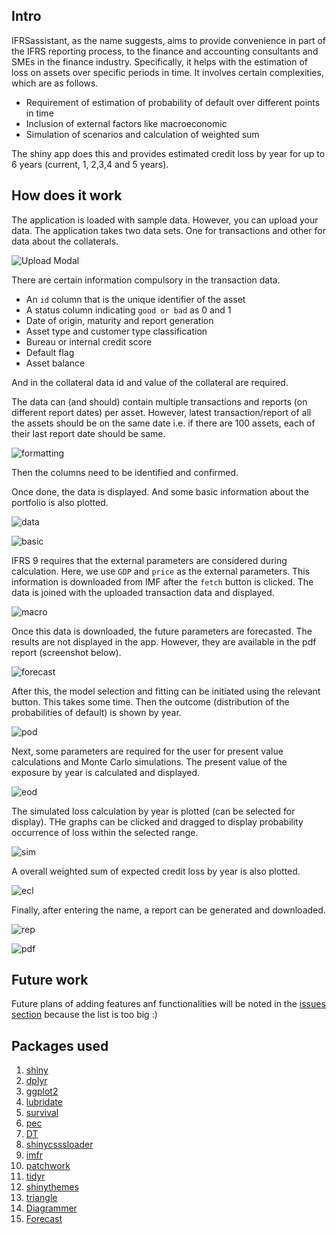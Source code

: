 ## Intro

IFRSassistant, as the name suggests, aims to provide convenience in part of the IFRS reporting process, to the finance and accounting consultants and SMEs in the finance industry. Specifically, it helps with the estimation of loss on assets over specific periods in time. It involves certain complexities, which are as follows.

- Requirement of estimation of probability of default over different points in time
- Inclusion of external factors like macroeconomic
- Simulation of scenarios and calculation of weighted sum

The shiny app does this and provides estimated credit loss by year for up to 6 years (current, 1, 2,3,4 and 5 years).


## How does it work

The application is loaded with sample data. However, you can upload your data. The application takes two data sets. One for transactions and other for data about the collaterals.

![Upload Modal](https://user-images.githubusercontent.com/66162817/118330640-6b16b600-b525-11eb-90b4-d723bd35da56.png)

There are certain information compulsory in the transaction data.

- An `id` column that is the unique identifier of the asset
- A status column indicating `good or bad` as 0 and 1
- Date of origin, maturity and report generation
- Asset type and customer type classification
- Bureau or internal credit score
- Default flag
- Asset balance

And in the collateral data id and value of the collateral are required.

The data can (and should) contain multiple transactions and reports (on different report dates) per asset. However, latest transaction/report of all the assets should be on the same date i.e. if there are 100 assets, each of their last report date should be same.

![formatting](https://user-images.githubusercontent.com/66162817/118330632-6a7e1f80-b525-11eb-9df9-844dabdd089b.png)

Then the columns need to be identified and confirmed.

Once done, the data is displayed. And some basic information about the portfolio is also plotted.

![data](https://user-images.githubusercontent.com/66162817/118330622-69e58900-b525-11eb-9b05-ece0ffbb8ee4.png)


![basic](https://user-images.githubusercontent.com/66162817/118330612-69e58900-b525-11eb-8f9a-5d1c2c1fd080.png)

IFRS 9 requires that the external parameters are considered during calculation. Here, we use `GDP` and `price` as the external parameters. This information is downloaded from IMF after the `fetch` button is clicked. The data is joined with the uploaded transaction data and displayed.

![macro](https://user-images.githubusercontent.com/66162817/118330604-694cf280-b525-11eb-8993-06535159f4c3.png)

Once this data is downloaded, the future parameters are forecasted. The results are not displayed in the app. However, they are available in the pdf report (screenshot below).

![forecast](https://user-images.githubusercontent.com/66162817/118330531-6520d500-b525-11eb-88ce-bba5f0172eea.png)

After this, the model selection and fitting can be initiated using the relevant button. This takes some time. Then the outcome (distribution of the probabilities of default) is shown by year.

![pod](https://user-images.githubusercontent.com/66162817/118330593-68b45c00-b525-11eb-897b-5d3ff8faa22d.png)

Next, some parameters are required for the user for present value calculations and Monte Carlo simulations. The present value of the exposure by year is calculated and displayed.

![eod](https://user-images.githubusercontent.com/66162817/118330582-681bc580-b525-11eb-8e10-3db6ce1d93cc.png)


The simulated loss calculation by year is plotted (can be selected for display). THe graphs can be clicked and dragged to display probability occurrence of loss within the selected range.

![sim](https://user-images.githubusercontent.com/66162817/118330481-6225e480-b525-11eb-817b-a9d6ca143caa.png)

A overall weighted sum of expected credit loss by year is also plotted.

![ecl](https://user-images.githubusercontent.com/66162817/118330573-67832f00-b525-11eb-8638-00aaaa166cc8.png)

Finally, after entering the name, a report can be generated and downloaded.


![rep](https://user-images.githubusercontent.com/66162817/118330566-66ea9880-b525-11eb-943d-5f89b09cd3ed.png)


![pdf](https://user-images.githubusercontent.com/66162817/118333004-90f18a00-b528-11eb-92a1-281f3ad780d3.png)



## Future work

Future plans of adding features anf functionalities will be noted in the [issues section](https://github.com/asitav-sen/IFRSassistant/issues) because the list is too big :)


## Packages used

1. [shiny](https://shiny.rstudio.com)
2. [dplyr](https://dplyr.tidyverse.org)
3. [ggplot2](https://ggplot2.tidyverse.org)
4. [lubridate](https://lubridate.tidyverse.org)
5. [survival](https://cran.r-project.org/web/packages/survival/index.html)
6. [pec](https://cran.r-project.org/web/packages/pec/index.html)
7. [DT](https://rstudio.github.io/DT/)
8. [shinycsssloader](https://github.com/daattali/shinycssloaders)
9. [imfr](https://cran.r-project.org/web/packages/imfr/index.html)
10. [patchwork](https://cran.r-project.org/web/packages/patchwork/index.html)
11. [tidyr](https://tidyr.tidyverse.org)
12. [shinythemes](https://rstudio.github.io/shinythemes/)
13. [triangle](https://cran.r-project.org/web/packages/triangle/index.html)
14. [Diagrammer](https://rich-iannone.github.io/DiagrammeR/graphviz_and_mermaid.html)
15. [Forecast](https://cran.r-project.org/web/packages/forecast/index.html)




